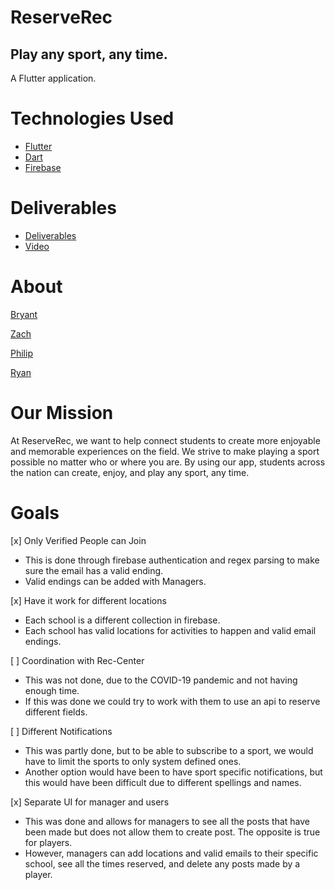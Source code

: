 # ReserveRec
## Play any sport, any time.
A Flutter application.

# Technologies Used
 - [Flutter](https://flutter.dev/)
 - [Dart](https://dart.dev/)
 - [Firebase](https://firebase.google.com/)

# Deliverables
- [Deliverables](https://bconquest.github.io/ReservRec/deliverables)
- [Video](https://youtu.be/RLMt4MaLcek)

# About
[Bryant](./bryant.md) 

[Zach](./zach.md)

[Philip](./philip.md)

[Ryan](./ryan.md)

# Our Mission
At ReserveRec, we want to help connect students to create more enjoyable and memorable experiences on the field.
We strive to make playing a sport possible no matter who or where you are.
By using our app, students across the nation can create, enjoy, and play any sport, any time.

# Goals
 [x] Only Verified People can Join
   - This is done through firebase authentication and regex parsing to make sure the email has a valid ending.
   - Valid endings can be added with Managers.
   
 [x] Have it work for different locations
   - Each school is a different collection in firebase.
   - Each school has valid locations for activities to happen and valid email endings.
   
 [ ] Coordination with Rec-Center
   - This was not done, due to the COVID-19 pandemic and not having enough time.
   - If this was done we could try to work with them to use an api to reserve different fields.
   
 [ ] Different Notifications
   - This was partly done, but to be able to subscribe to a sport, we would have to limit the sports to only system defined ones.
   - Another option would have been to have sport specific notifications, but this would have been difficult due to different spellings and names.
   
 [x] Separate UI for manager and users
   - This was done and allows for managers to see all the posts that have been made but does not allow them to create post. The opposite is true for players.
   - However, managers can add locations and valid emails to their specific school, see all the times reserved, and delete any posts made by a player.
